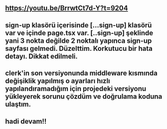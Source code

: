## https://youtu.be/BrrwtCt7d-Y?t=9204

## sign-up klasörü içerisinde [...sign-up] klasörü var ve içinde page.tsx var. [..sign-up] şeklinde yani 3 nokta değilde 2 noktalı yapınca sign-up sayfası gelmedi. Düzelttim. Korkutucu bir hata detayı. Dikkat edilmeli. 

## clerk'in son versiyonunda middleware kısmında değişiklik yapılmış o ayarları hızlı yapılandıramadığım için projedeki versiyonu yükleyerek sorunu çözdüm ve doğrulama koduna ulaştım.

## hadi devam!!